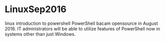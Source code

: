 # LinuxSep2016
linux introduction to powershell
PowerShell bacam opensource in August 2016.  IT administrators will be able to utilize features of PowerShell now in systems other than just Windows.
